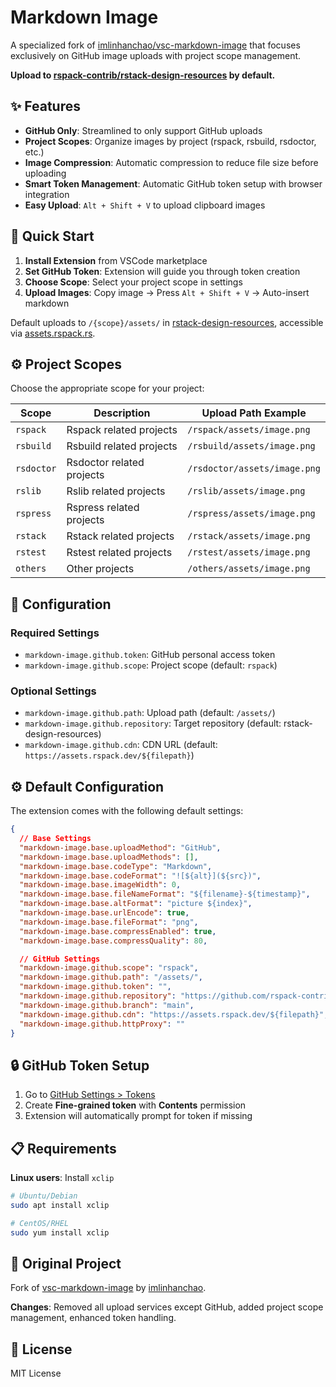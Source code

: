 # Markdown Image

A specialized fork of [imlinhanchao/vsc-markdown-image](https://github.com/imlinhanchao/vsc-markdown-image) that focuses exclusively on GitHub image uploads with project scope management.

**Upload to [rspack-contrib/rstack-design-resources](https://github.com/rspack-contrib/rstack-design-resources) by default.**

## ✨ Features

- **GitHub Only**: Streamlined to only support GitHub uploads
- **Project Scopes**: Organize images by project (rspack, rsbuild, rsdoctor, etc.)
- **Image Compression**: Automatic compression to reduce file size before uploading
- **Smart Token Management**: Automatic GitHub token setup with browser integration
- **Easy Upload**: `Alt + Shift + V` to upload clipboard images

## 🚀 Quick Start

1. **Install Extension** from VSCode marketplace
2. **Set GitHub Token**: Extension will guide you through token creation
3. **Choose Scope**: Select your project scope in settings
4. **Upload Images**: Copy image → Press `Alt + Shift + V` → Auto-insert markdown

Default uploads to `/{scope}/assets/` in [rstack-design-resources](https://github.com/rspack-contrib/rstack-design-resources), accessible via [assets.rspack.rs](https://assets.rspack.rs).

## ⚙️ Project Scopes

Choose the appropriate scope for your project:

| Scope      | Description               | Upload Path Example          |
| ---------- | ------------------------- | ---------------------------- |
| `rspack`   | Rspack related projects   | `/rspack/assets/image.png`   |
| `rsbuild`  | Rsbuild related projects  | `/rsbuild/assets/image.png`  |
| `rsdoctor` | Rsdoctor related projects | `/rsdoctor/assets/image.png` |
| `rslib`    | Rslib related projects    | `/rslib/assets/image.png`    |
| `rspress`  | Rspress related projects  | `/rspress/assets/image.png`  |
| `rstack`   | Rstack related projects   | `/rstack/assets/image.png`   |
| `rstest`   | Rstest related projects   | `/rstest/assets/image.png`   |
| `others`   | Other projects            | `/others/assets/image.png`   |

## 🔧 Configuration

### Required Settings

- `markdown-image.github.token`: GitHub personal access token
- `markdown-image.github.scope`: Project scope (default: `rspack`)

### Optional Settings

- `markdown-image.github.path`: Upload path (default: `/assets/`)
- `markdown-image.github.repository`: Target repository (default: rstack-design-resources)
- `markdown-image.github.cdn`: CDN URL (default: `https://assets.rspack.dev/${filepath}`)

## ⚙️ Default Configuration

The extension comes with the following default settings:

```json
{
  // Base Settings
  "markdown-image.base.uploadMethod": "GitHub",
  "markdown-image.base.uploadMethods": [],
  "markdown-image.base.codeType": "Markdown",
  "markdown-image.base.codeFormat": "![${alt}](${src})",
  "markdown-image.base.imageWidth": 0,
  "markdown-image.base.fileNameFormat": "${filename}-${timestamp}",
  "markdown-image.base.altFormat": "picture ${index}",
  "markdown-image.base.urlEncode": true,
  "markdown-image.base.fileFormat": "png",
  "markdown-image.base.compressEnabled": true,
  "markdown-image.base.compressQuality": 80,

  // GitHub Settings
  "markdown-image.github.scope": "rspack",
  "markdown-image.github.path": "/assets/",
  "markdown-image.github.token": "",
  "markdown-image.github.repository": "https://github.com/rspack-contrib/rstack-design-resources",
  "markdown-image.github.branch": "main",
  "markdown-image.github.cdn": "https://assets.rspack.dev/${filepath}",
  "markdown-image.github.httpProxy": ""
}
```

## 🔒 GitHub Token Setup

1. Go to [GitHub Settings > Tokens](https://github.com/settings/personal-access-tokens/new)
2. Create **Fine-grained token** with **Contents** permission
3. Extension will automatically prompt for token if missing

## 📋 Requirements

**Linux users**: Install `xclip`

```bash
# Ubuntu/Debian
sudo apt install xclip

# CentOS/RHEL
sudo yum install xclip
```

## 📜 Original Project

Fork of [vsc-markdown-image](https://github.com/imlinhanchao/vsc-markdown-image) by [imlinhanchao](https://github.com/imlinhanchao).

**Changes**: Removed all upload services except GitHub, added project scope management, enhanced token handling.

## 📄 License

MIT License
